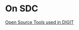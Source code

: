 # On SDC

[Open Source Tools used in DIGIT](https://develop.digit.org/setup/open-source-tools-used-in-digit)

